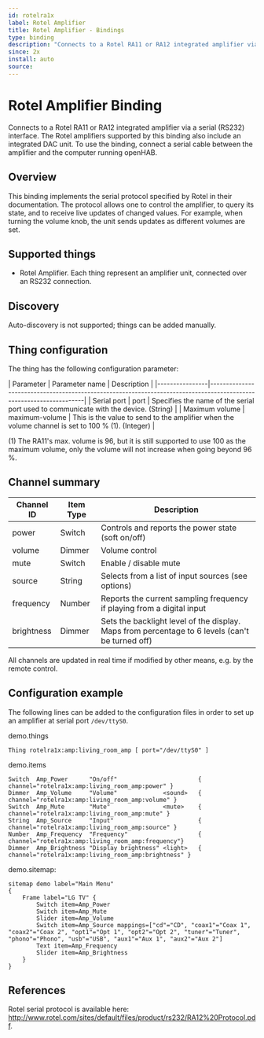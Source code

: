 ```yaml
---
id: rotelra1x
label: Rotel Amplifier
title: Rotel Amplifier - Bindings
type: binding
description: "Connects to a Rotel RA11 or RA12 integrated amplifier via a serial (RS232) interface."
since: 2x
install: auto
source: 
---
```


<!-- Attention authors: Do not edit directly. Please add your changes to the appropriate source repository -->


# Rotel Amplifier Binding

Connects to a Rotel RA11 or RA12 integrated amplifier via a serial (RS232) interface.
The Rotel amplifiers supported by this binding also include an integrated DAC unit.
To use the binding, connect a serial cable between the amplifier and the computer running openHAB.

## Overview

This binding implements the serial protocol specified by Rotel in their documentation.
The protocol allows one to control the amplifier, to query its state, and to receive live updates of changed values.
For example, when turning the volume knob, the unit sends updates as different volumes are set.

## Supported things

*   Rotel Amplifier. Each thing represent an amplifier unit, connected over an RS232 connection.

## Discovery

Auto-discovery is not supported; things can be added manually.

## Thing configuration

The thing has the following configuration parameter:

| Parameter      | Parameter name |  Description                                                                                      |
|----------------|--------------------------------------------------------------------------------------------------------------------|
| Serial port    | port           | Specifies the name of the serial port used to communicate with the device. (String)               |
| Maximum volume | maximum-volume | This is the value to send to the amplifier when the volume channel is set to 100 % (1). (Integer) |

(1) The RA11's max. volume is 96, but it is still supported to use 100 as the maximum volume, only the volume will not increase when going beyond 96 %.


## Channel summary

| Channel ID | Item Type | Description                                                                                     |
|------------|-----------|-------------------------------------------------------------------------------------------------|
| power      | Switch    | Controls and reports the power state (soft on/off)                                              |
| volume     | Dimmer    | Volume control                                                                                  |
| mute       | Switch    | Enable / disable mute                                                                           |
| source     | String    | Selects from a list of input sources (see options)                                              |
| frequency  | Number    | Reports the current sampling frequency if playing from a digital input                          |
| brightness | Dimmer    | Sets the backlight level of the display. Maps from percentage to 6 levels (can't be turned off) |

All channels are updated in real time if modified by other means, e.g. by the remote control.


## Configuration example

The following lines can be added to the configuration files in order to set up an amplifier at serial port `/dev/ttyS0`.

demo.things

```
Thing rotelra1x:amp:living_room_amp [ port="/dev/ttyS0" ]
```

demo.items

```
Switch  Amp_Power      "On/off"                       { channel="rotelra1x:amp:living_room_amp:power" }
Dimmer  Amp_Volume     "Volume"             <sound>   { channel="rotelra1x:amp:living_room_amp:volume" }
Switch  Amp_Mute       "Mute"               <mute>    { channel="rotelra1x:amp:living_room_amp:mute" }
String  Amp_Source     "Input"                        { channel="rotelra1x:amp:living_room_amp:source" }
Number  Amp_Frequency  "Frequency"                    { channel="rotelra1x:amp:living_room_amp:frequency"}
Dimmer  Amp_Brightness "Display brightness" <light>   { channel="rotelra1x:amp:living_room_amp:brightness" }
```

demo.sitemap:

```
sitemap demo label="Main Menu"
{
    Frame label="LG TV" {
        Switch item=Amp_Power
        Switch item=Amp_Mute
        Slider item=Amp_Volume
        Switch item=Amp_Source mappings=["cd"="CD", "coax1"="Coax 1", "coax2"="Coax 2", "opt1"="Opt 1", "opt2"="Opt 2", "tuner"="Tuner", "phono"="Phono", "usb"="USB", "aux1"="Aux 1", "aux2"="Aux 2"]
        Text item=Amp_Frequency
        Slider item=Amp_Brightness
    }
}
```

## References

Rotel serial protocol is available here: <http://www.rotel.com/sites/default/files/product/rs232/RA12%20Protocol.pdf>.

<DocPreviousVersions/>
<EditPageLink/>
